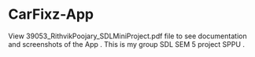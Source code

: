# CarFixz-App

View 39053_RithvikPoojary_SDLMiniProject.pdf file to see documentation and screenshots of the App .
This is my group SDL SEM 5 project SPPU . 
